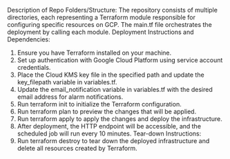 Description of Repo Folders/Structure:
The repository consists of multiple directories, each representing a Terraform module responsible for configuring specific resources on GCP. The main.tf file orchestrates the deployment by calling each module.
Deployment Instructions and Dependencies:
1.	Ensure you have Terraform installed on your machine.
2.	Set up authentication with Google Cloud Platform using service account credentials.
3.	Place the Cloud KMS key file in the specified path and update the key_filepath variable in variables.tf.
4.	Update the email_notification variable in variables.tf with the desired email address for alarm notifications.
5.	Run terraform init to initialize the Terraform configuration.
6.	Run terraform plan to preview the changes that will be applied.
7.	Run terraform apply to apply the changes and deploy the infrastructure.
8.	After deployment, the HTTP endpoint will be accessible, and the scheduled job will run every 10 minutes.
Tear-down Instructions:
1.	Run terraform destroy to tear down the deployed infrastructure and delete all resources created by Terraform.
